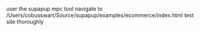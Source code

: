  user the supapup mpc tool
 navigate to /Users/cobusswart/Source/supapup/examples/ecommerce/index.html
 test site thoroughly